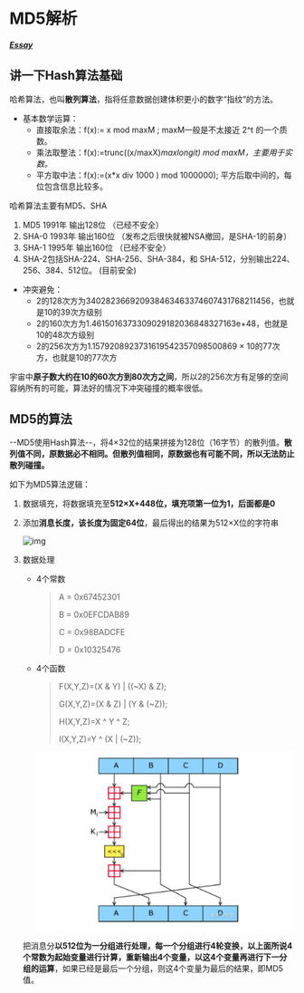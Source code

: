 # MD5解析

##### [Essay](https://dixinl.github.io/Essay/)

## 讲一下Hash算法基础

哈希算法，也叫**散列算法**，指将任意数据创建体积更小的数字“指纹”的方法。

-   基本数学运算：
    -   直接取余法：f(x):= x mod maxM ; maxM一般是不太接近 2^t 的一个质数。
    -   乘法取整法：f(x):=trunc((x/maxX)*maxlongit) mod maxM，主要用于实数。*
    -   平方取中法：f(x):=(x*x div 1000 ) mod 1000000); 平方后取中间的，每位包含信息比较多。

哈希算法主要有MD5、SHA

1.  MD5 1991年 输出128位 （已经不安全）
2.  SHA-0 1993年 输出160位 （发布之后很快就被NSA撤回，是SHA-1的前身）
3.  SHA-1 1995年 输出160位 （已经不安全）
4.  SHA-2包括SHA-224、SHA-256、SHA-384，和 SHA-512，分别输出224、256、384、512位。 (目前安全)

-   冲突避免：
    -   2的128次方为340282366920938463463374607431768211456，也就是10的39次方级别
    -   2的160次方为1.4615016373309029182036848327163e+48，也就是10的48次方级别
    -   2的256次方为1.1579208923731619542357098500869 × 10的77次方，也就是10的77次方

宇宙中**原子数大约在10的60次方到80次方之间**，所以2的256次方有足够的空间容纳所有的可能，算法好的情况下冲突碰撞的概率很低。

## MD5的算法

--MD5使用Hash算法--，将4×32位的结果拼接为128位（16字节）的散列值。**散列值不同，原数据必不相同。但散列值相同，原数据也有可能不同，所以无法防止散列碰撞。**

如下为MD5算法逻辑：

1.  数据填充，将数据填充至**512×X+448位，填充项第一位为1，后面都是0**

2.  添加**消息长度，该长度为固定64位**，最后得出的结果为512×X位的字符串

    ![img](https://pic3.zhimg.com/v2-9cc78afed081f0b8fd45b398adabb072_r.jpg)

3.  数据处理

    -   4个常数

        >   A = 0x67452301
        >
        >   B = 0x0EFCDAB89
        >
        >   C = 0x98BADCFE
        >
        >   D = 0x10325476

    -   4个函数

        >   F(X,Y,Z)=(X & Y) | ((~X) & Z);
        >
        >   G(X,Y,Z)=(X & Z) | (Y & (~Z));
        >
        >   H(X,Y,Z)=X ^ Y ^ Z;
        >
        >   I(X,Y,Z)=Y ^ (X | (~Z)); 

        ![1565583308670](../images/1565583308670.png)

    把消息分**以512位为一分组进行处理，每一个分组进行4轮变换，以上面所说4个常数为起始变量进行计算，重新输出4个变量，以这4个变量再进行下一分组的运算**，如果已经是最后一个分组，则这4个变量为最后的结果，即MD5值。